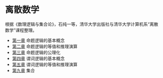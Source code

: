 # 离散数学

根据《数理逻辑与集合论》，石纯一等，清华大学出版社与清华大学计算机系“离散数学”课程整理。

* [第一章](chapter-1.md) 命题逻辑的基本概念
* [第二章](chapter-2.md) 命题逻辑的等值和推理演算
* [第三章](chapter-3.md) 命题逻辑的公理化
* [第四章](chapter-4.md) 谓词逻辑的基本概念
* [第五章](chapter-5.md) 谓词逻辑的等值和推理演算
* [第九章](chapter-9.md) 集合
